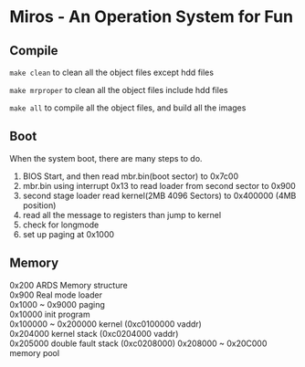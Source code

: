 # Miros - An Operation System for Fun
## Compile
```make clean```
to clean all the object files except hdd files

```make mrproper```
to clean all the object files include hdd files

```make all```
to compile all the object files, and build all the images

## Boot
When the system boot, there are many steps to do.
1. BIOS Start, and then read mbr.bin(boot sector) to 0x7c00
2. mbr.bin using interrupt 0x13 to read loader from second sector to 0x900
3. second stage loader read kernel(2MB 4096 Sectors) to 0x400000 (4MB position)
4. read all the message to registers than jump to kernel
5. check for longmode
6. set up paging at 0x1000

## Memory
0x200 ARDS Memory structure  
0x900 Real mode loader  
0x1000 ~ 0x9000 paging  
0x10000 init program  
0x100000 ~ 0x200000 kernel (0xc0100000 vaddr)  
0x204000 kernel stack (0xc0204000 vaddr)  
0x205000 double fault stack (0xc0208000)
0x208000 ~ 0x20C000 memory pool

